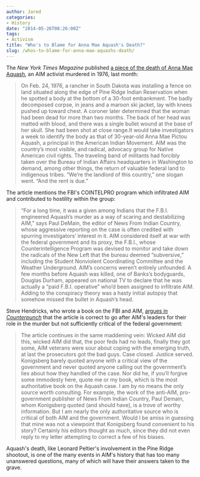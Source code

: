 ```yaml
---
author: Jared
categories:
- History
date: "2014-05-26T08:26:00Z"
tags:
- Activism
title: "Who's to Blame for Anna Mae Aquash's Death?"
slug: /whos-to-blame-for-anna-mae-aquashs-death/
---
```


The *New York Times Magazine* published [a piece of the death of Anna Mae Aquash](http://www.nytimes.com/2014/04/27/magazine/who-killed-anna-mae.html?_r=0&amp;pagewanted=all), an AIM activist murdered in 1976, last month:

> On Feb. 24, 1976, a rancher in South Dakota was installing a fence on land situated along the edge of Pine Ridge Indian Reservation when he spotted a body at the bottom of a 30-foot embankment. The badly decomposed corpse, in jeans and a maroon ski jacket, lay with knees pushed up toward chest. A coroner later determined that the woman had been dead for more than two months. The back of her head was matted with blood, and there was a single bullet wound at the base of her skull. She had been shot at close range.It would take investigators a week to identify the body as that of 30-year-old Anna Mae Pictou Aquash, a principal in the American Indian Movement. AIM was the country’s most visible, and radical, advocacy group for Native American civil rights. The traveling band of militants had forcibly taken over the Bureau of Indian Affairs headquarters in Washington to demand, among other things, the return of valuable federal land to indigenous tribes. “We’re the landlord of this country,” one slogan went. “And the rent is due.”

The article mentions the FBI's COINTELPRO program which infiltrated AIM and contributed to hostility within the group:

> “For a long time, it was a given among Indians that the F.B.I. engineered Aquash’s murder as a way of scaring and destabilizing AIM,” says Paul DeMain, the editor of News From Indian Country, whose aggressive reporting on the case is often credited with spurring investigators’ interest in it. AIM considered itself at war with the federal government and its proxy, the F.B.I., whose Counterintelligence Program was devised to monitor and take down the radicals of the New Left that the bureau deemed “subversive,” including the Student Nonviolent Coordinating Committee and the Weather Underground. AIM’s concerns weren’t entirely unfounded. A few months before Aquash was killed, one of Banks’s bodyguards, Douglas Durham, appeared on national TV to declare that he was actually a “paid F.B.I. operative” who’d been assigned to infiltrate AIM. Adding to the conspiracy theory was a hasty initial autopsy that somehow missed the bullet in Aquash’s head.

Steve Hendricks, who wrote a book on the FBI and AIM, [argues in *Counterpunch*](http://www.counterpunch.org/2014/05/09/the-ghost-of-anna-mae/) that the article is correct to go after AIM's leaders for their role in the murder but not sufficiently critical of the federal government:

> The article continues in the same maddening vein: Wicked AIM did this, wicked AIM did that, the poor feds had no leads, finally they got some, AIM veterans were sour about coping with the emerging truth, at last the prosecutors got the bad guys. Case closed. Justice served. Konigsberg barely quoted anyone with a critical view of the government and never quoted anyone calling out the government’s lies about how they handled of the case. Nor did he, if you’ll forgive some immodesty here, quote me or my book, which is the most authoritative book on the Aquash case. I am by no means the only source worth consulting. For example, the work of the anti-AIM, pro-government publisher of News From Indian Country, Paul Demain, whom Konigsberg quoted (and should have), is a trove of worthy information. But I am nearly the only authoritative source who is critical of both AIM and the government. Would I be amiss in guessing that mine was not a viewpoint that Konigsberg found convenient to his story? Certainly his editors thought as much, since they did not even reply to my letter attempting to correct a few of his biases.

Aquash's death, like Leonard Peltier's involvement in the Pine Ridge shootout, is one of the many events in AIM's history that has too many unanswered questions, many of which will have their answers taken to the grave.